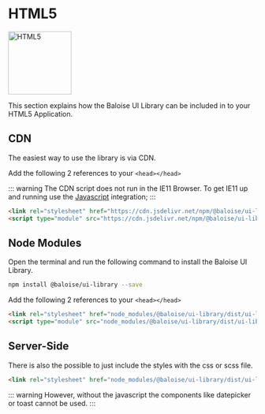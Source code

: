 # HTML5

<img style="width: 128px;" src="https://cdn.iconscout.com/icon/free/png-512/html5-10-569380.png" data-origin="https://cdn.iconscout.com/icon/free/png-512/html5-10-569380.png" alt="HTML5">

This section explains how the Baloise UI Library can be included in to your HTML5 Application.

## CDN

The easiest way to use the library is via CDN.

Add the following 2 references to your `<head></head>`

::: warning
The CDN script does not run in the IE11 Browser. To get IE11 up and running use the [Javascript](/) integration;
:::

```html
<link rel="stylesheet" href="https://cdn.jsdelivr.net/npm/@baloise/ui-library/dist/ui-library/ui-library.css" />
<script type="module" src="https://cdn.jsdelivr.net/npm/@baloise/ui-library/dist/ui-library/ui-library.esm.js"></script>
```

## Node Modules

Open the terminal and run the following command to install the Baloise UI Library.

```bash
npm install @baloise/ui-library --save
```

Add the following 2 references to your `<head></head>`

```html
<link rel="stylesheet" href="node_modules/@baloise/ui-library/dist/ui-library/ui-library.css" />
<script type="module" src="node_modules/@baloise/ui-library/dist/ui-library/ui-library.esm.js"></script>
```

## Server-Side

There is also the possible to just include the styles with the css or scss file.

```html
<link rel="stylesheet" href="node_modules/@baloise/ui-library/dist/ui-library/ui-library.css" />
```

::: warning
However, without the javascript the components like datepicker or toast cannot be used.
:::
